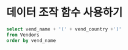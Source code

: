 # 데이터 조작 함수 사용하기

```sql
select vend_name + '(' + vend_country +')'
from Vendors
order by vend_name
```